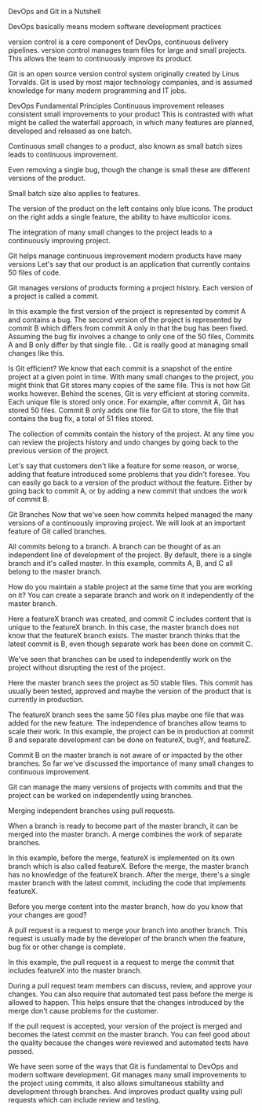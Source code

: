 DevOps and Git in a Nutshell

DevOps basically means modern software development practices

version control is a core component of DevOps, continuous delivery pipelines.
version control manages team files for large and small projects.
This allows the team to continuously improve its product.

Git is an open source version control system originally created by Linus Torvalds.
Git is used by most major technology companies, and is assumed knowledge for many modern programming and IT jobs.




DevOps Fundamental Principles
Continuous improvement releases consistent small improvements to your product
This is contrasted with what might be called the waterfall approach, in which many features are planned, developed and released as one batch.

Continuous small changes to a product, also known as small batch sizes leads to continuous improvement.

Even removing a single bug, though the change is small these are different versions of the product.


Small batch size also applies to features.

The version of the product on the left contains only blue icons.
The product on the right adds a single feature, the ability to have multicolor icons.

The integration of many small changes to the project leads to a continuously improving project.


Git helps manage continuous improvement
modern products have many versions
Let's say that our product is an application that currently contains 50 files of code.

Git manages versions of products forming a project history.
Each version of a project is called a commit.

In this example the first version of the project is represented by commit A and contains a bug.
The second version of the project is represented by commit B which differs from commit A only in that the bug has been fixed.
Assuming the bug fix involves a change to only one of the 50 files,
Commits A and B only differ by that single file.
.
Git is really good at managing small changes like this.

Is Git efficient?
We know that each commit is a snapshot of the entire project at a given point in time.
With many small changes to the project, you might think that Git stores many copies of the same file.
This is not how Git works however.
Behind the scenes, Git is very efficient at storing commits.
Each unique file is stored only once.
For example, after commit A, Git has stored 50 files.
Commit B only adds one file for Git to store, the file that contains the bug fix, a total of 51 files stored.


The collection of commits contain the history of the project.
At any time you can review the projects history and undo changes by going back to the previous version of the project.

Let's say that customers don't like a feature for some reason, or worse, adding that feature introduced some problems that you didn't foresee.
You can easily go back to a version of the product without the feature.
Either by going back to commit A, or by adding a new commit that undoes the work of commit B.












Git Branches
Now that we've seen how commits helped managed the many versions of a continuously improving project. We will look at an important feature of Git called branches.

All commits belong to a branch.
A branch can be thought of as an independent line of development of the project.
By default, there is a single branch and it's called master.
In this example, commits A, B, and C all belong to the master branch.


How do you maintain a stable project at the same time that you are working on it?
You can create a separate branch and work on it independently of the master branch.

Here a featureX branch was created, and commit C includes content that is unique to the featureX branch. In this case, the master branch does not know that the featureX branch exists. The master branch thinks that the latest commit is B, even though separate work has been done on commit C.

We've seen that branches can be used to independently work on the project without disrupting the rest of the project.

Here the master branch sees the project as 50 stable files. This commit has usually been tested, approved and maybe the version of the product that is currently in production.

The featureX branch sees the same 50 files plus maybe one file that was added for the new feature.
The independence of branches allow teams to scale their work.
In this example, the project can be in production at commit B and separate development can be done on featureX, bugY, and featureZ.

Commit B on the master branch is not aware of or impacted by the other branches.
So far we've discussed the importance of many small changes to continuous improvement.

Git can manage the many versions of projects with commits and that the project can be worked on independently using branches.


Merging independent branches using pull requests.

When a branch is ready to become part of the master branch, it can be merged into the master branch.
A merge combines the work of separate branches.


In this example, before the merge, featureX is implemented on its own branch which is also called featureX.
Before the merge, the master branch has no knowledge of the featureX branch.
After the merge, there's a single master branch with the latest commit, including the code that implements featureX.

Before you merge content into the master branch, how do you know that your changes are good?

A pull request is a request to merge your branch into another branch.
This request is usually made by the developer of the branch when the feature, bug fix or other change is complete.

In this example, the pull request is a request to merge the commit that includes featureX into the master branch.

During a pull request team members can discuss, review, and approve your changes.
You can also require that automated test pass before the merge is allowed to happen.
This helps ensure that the changes introduced by the merge don't cause problems for the customer.

If the pull request is accepted, your version of the project is merged and becomes the latest commit on the master branch.
You can feel good about the quality because the changes were reviewed and automated tests have passed.


We have seen some of the ways that Git is fundamental to DevOps and modern software development.
Git manages many small improvements to the project using commits, it also allows simultaneous stability and development through branches.
And improves product quality using pull requests which can include review and testing.
